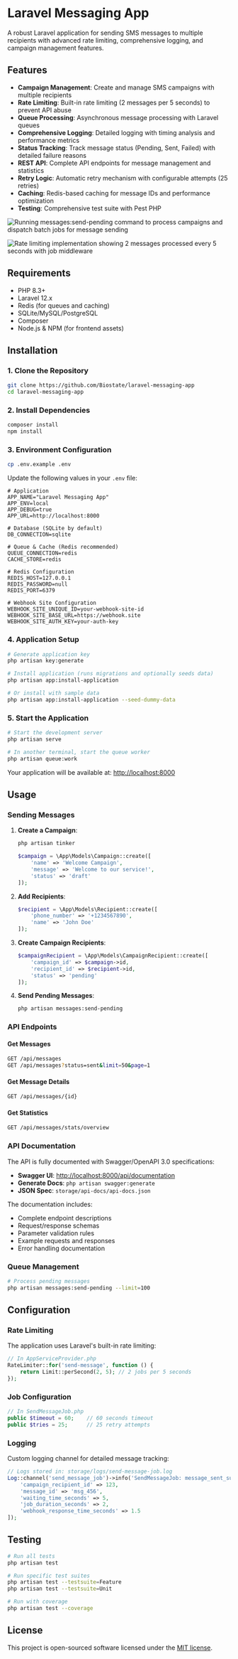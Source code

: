 # Laravel Messaging App

A robust Laravel application for sending SMS messages to multiple recipients with advanced rate limiting, comprehensive logging, and campaign management features.

## Features

- **Campaign Management**: Create and manage SMS campaigns with multiple recipients
- **Rate Limiting**: Built-in rate limiting (2 messages per 5 seconds) to prevent API abuse
- **Queue Processing**: Asynchronous message processing with Laravel queues
- **Comprehensive Logging**: Detailed logging with timing analysis and performance metrics
- **Status Tracking**: Track message status (Pending, Sent, Failed) with detailed failure reasons
- **REST API**: Complete API endpoints for message management and statistics
- **Retry Logic**: Automatic retry mechanism with configurable attempts (25 retries)
- **Caching**: Redis-based caching for message IDs and performance optimization
- **Testing**: Comprehensive test suite with Pest PHP

![Running messages:send-pending command to process campaigns and dispatch batch jobs for message sending](https://github.com/Biostate/laravel-messaging-app/blob/main/art/figure-1.png?raw=true)

![Rate limiting implementation showing 2 messages processed every 5 seconds with job middleware](https://github.com/Biostate/laravel-messaging-app/blob/main/art/figure-2.png?raw=true)

## Requirements

- PHP 8.3+
- Laravel 12.x
- Redis (for queues and caching)
- SQLite/MySQL/PostgreSQL
- Composer
- Node.js & NPM (for frontend assets)

## Installation

### 1. Clone the Repository

```bash
git clone https://github.com/Biostate/laravel-messaging-app
cd laravel-messaging-app
```

### 2. Install Dependencies

```bash
composer install
npm install
```

### 3. Environment Configuration

```bash
cp .env.example .env
```

Update the following values in your `.env` file:

```env
# Application
APP_NAME="Laravel Messaging App"
APP_ENV=local
APP_DEBUG=true
APP_URL=http://localhost:8000

# Database (SQLite by default)
DB_CONNECTION=sqlite

# Queue & Cache (Redis recommended)
QUEUE_CONNECTION=redis
CACHE_STORE=redis

# Redis Configuration
REDIS_HOST=127.0.0.1
REDIS_PASSWORD=null
REDIS_PORT=6379

# Webhook Site Configuration
WEBHOOK_SITE_UNIQUE_ID=your-webhook-site-id
WEBHOOK_SITE_BASE_URL=https://webhook.site
WEBHOOK_SITE_AUTH_KEY=your-auth-key
```

### 4. Application Setup

```bash
# Generate application key
php artisan key:generate

# Install application (runs migrations and optionally seeds data)
php artisan app:install-application

# Or install with sample data
php artisan app:install-application --seed-dummy-data
```

### 5. Start the Application

```bash
# Start the development server
php artisan serve

# In another terminal, start the queue worker
php artisan queue:work
```

Your application will be available at: [http://localhost:8000](http://localhost:8000)

## Usage

### Sending Messages

1. **Create a Campaign**:
   ```bash
   php artisan tinker
   ```
   ```php
   $campaign = \App\Models\Campaign::create([
       'name' => 'Welcome Campaign',
       'message' => 'Welcome to our service!',
       'status' => 'draft'
   ]);
   ```

2. **Add Recipients**:
   ```php
   $recipient = \App\Models\Recipient::create([
       'phone_number' => '+1234567890',
       'name' => 'John Doe'
   ]);
   ```

3. **Create Campaign Recipients**:
   ```php
   $campaignRecipient = \App\Models\CampaignRecipient::create([
       'campaign_id' => $campaign->id,
       'recipient_id' => $recipient->id,
       'status' => 'pending'
   ]);
   ```

4. **Send Pending Messages**:
   ```bash
   php artisan messages:send-pending
   ```

### API Endpoints

#### Get Messages
```bash
GET /api/messages
GET /api/messages?status=sent&limit=50&page=1
```

#### Get Message Details
```bash
GET /api/messages/{id}
```

#### Get Statistics
```bash
GET /api/messages/stats/overview
```

### API Documentation

The API is fully documented with Swagger/OpenAPI 3.0 specifications:

- **Swagger UI**: [http://localhost:8000/api/documentation](http://localhost:8000/api/documentation)
- **Generate Docs**: `php artisan swagger:generate`
- **JSON Spec**: `storage/api-docs/api-docs.json`

The documentation includes:
- Complete endpoint descriptions
- Request/response schemas
- Parameter validation rules
- Example requests and responses
- Error handling documentation

### Queue Management

```bash
# Process pending messages
php artisan messages:send-pending --limit=100
```

## Configuration

### Rate Limiting

The application uses Laravel's built-in rate limiting:

```php
// In AppServiceProvider.php
RateLimiter::for('send-message', function () {
    return Limit::perSecond(2, 5); // 2 jobs per 5 seconds
});
```

### Job Configuration

```php
// In SendMessageJob.php
public $timeout = 60;    // 60 seconds timeout
public $tries = 25;      // 25 retry attempts
```

### Logging

Custom logging channel for detailed message tracking:

```php
// Logs stored in: storage/logs/send-message-job.log
Log::channel('send_message_job')->info('SendMessageJob: message_sent_successfully', [
    'campaign_recipient_id' => 123,
    'message_id' => 'msg_456',
    'waiting_time_seconds' => 5,
    'job_duration_seconds' => 2,
    'webhook_response_time_seconds' => 1.5
]);
```

## Testing

```bash
# Run all tests
php artisan test

# Run specific test suites
php artisan test --testsuite=Feature
php artisan test --testsuite=Unit

# Run with coverage
php artisan test --coverage
```

## License

This project is open-sourced software licensed under the [MIT license](https://opensource.org/licenses/MIT).
